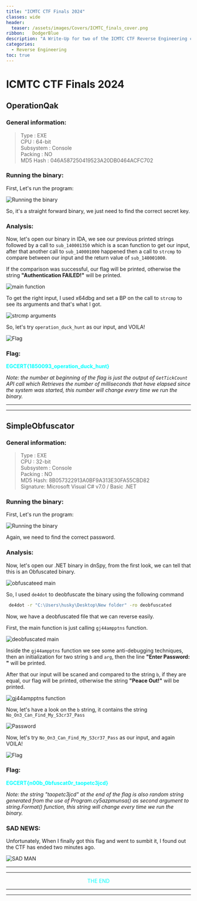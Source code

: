 ```yaml
---
title: "ICMTC CTF Finals 2024"
classes: wide
header:
  teaser: /assets/images/Covers/ICMTC_finals_cover.png
ribbon:   DodgerBlue
description: "A Write-Up for two of the ICMTC CTF Reverse Engineering challenges "
categories:
  - Reverse Engineering
toc: true
---
```


# **ICMTC CTF Finals 2024**
## **OperationQak**
### **General information:**

>Type :  EXE     
CPU :  64-bit      
Subsystem :  Console      
Packing :   NO          
MD5 Hash : 046A587250419523A20DB0464ACFC702


### **Running the binary:**
First, Let's run the program:

![Running the binary](/assets/images/reverse-engineering/ICMTC_finals/running1.png)

So, it's a straight forward binary, we just need to find the correct secret key.

### **Analysis:**
Now, let's open our binary in IDA, we see our previous printed strings followed by a call to `sub_140001350` which is a scan function to get our input, after that another call to `sub_140001000` happened then a call to `strcmp` to compare between our input and the return value of `sub_140001000`.

If the comparison was successful, our flag will be printed, otherwise the string **"Authentication FAILED!"** will be printed.

![main function](/assets/images/reverse-engineering/ICMTC_finals/main1.png)

To get the right input, I used x64dbg and set a BP on the call to `strcmp` to see its arguments and that's what I got.

![strcmp arguments](/assets/images/reverse-engineering/ICMTC_finals/strcmp.png)

So, let's try `operation_duck_hunt` as our input, and VOILA! 

![Flag](/assets/images/reverse-engineering/ICMTC_finals/Flag.png)

### **Flag:**

<span style="color:#00FFFF;">**EGCERT{1850093_operation_duck_hunt}**</span>


*Note: the number at beginning of the flag is just the output of `GetTickCount` API call which Retrieves the number of milliseconds that have elapsed since the system was started, this number will change every time we run the binary.*
___
___

## **SimpleObfuscator**
### **General information:**

>Type :  EXE     
CPU :  32-bit      
Subsystem :  Console      
Packing :   NO          
MD5 Hash: 8B057322913A0BF9A313E30FA55CBD82      
Signature: Microsoft Visual C# v7.0 / Basic .NET

### **Running the binary:**
First, Let's run the program:

![Running the binary](/assets/images/reverse-engineering/ICMTC_finals/running2.png)

Again, we need to find the correct password.

### **Analysis:**

Now, let's open our .NET binary in dnSpy, from the first look, we can tell that this is an Obfuscated binary.

![obfuscateed main](/assets/images/reverse-engineering/ICMTC_finals/main2.png)

So, I used `de4dot` to deobfuscate the binary using the following command

```sh
 de4dot -r "C:\Users\husky\Desktop\New folder" -ro deobfuscated
 ```

Now, we have a deobfuscated file that we can reverse easily.

First, the main function is just calling `gj44ampptns` function.

![deobfuscated main](/assets/images/reverse-engineering/ICMTC_finals/main3.png)

Inside the `gj44ampptns` function we see some anti-debugging techniques, then an initialization for two string `b` and `arg`, then the line **"Enter Password: "**  will be printed.

After that our input will be scaned and compared to the string `b`, if they are equal, our flag will be printed, otherwise the string **"Peace Out!"** will be printed.

![gj44ampptns function](/assets/images/reverse-engineering/ICMTC_finals/gj44ampptns.png)



Now, let's have a look on the `b` string, it contains the string `No_On3_Can_Find_My_S3cr37_Pass`

![Password](/assets/images/reverse-engineering/ICMTC_finals/password.png)

Now, let's try `No_On3_Can_Find_My_S3cr37_Pass` as our input, and again VOILA! 

![Flag](/assets/images/reverse-engineering/ICMTC_finals/Flag-2.png)

### **Flag:**

<span style="color:#00FFFF;">**EGCERT{n00b_0bfuscat0r_taopetc3jcd}**</span>

*Note: the string "taopetc3jcd" at the end of the flag is also random string generated from  the use of Program.cy5azpmunsa() as second argument to  string.Format() function, this string will change every time we run the binary.*

### **SAD NEWS:**

Unfortunately, When I finally got this flag and went to sumbit it, I found out the CTF has ended two minutes ago.

![SAD MAN](/assets/images/reverse-engineering/ICMTC_finals/sad_man.jpeg)


___
___

<p align="center"><span style="color:#00FFFF;">THE END</span></p>


___
___